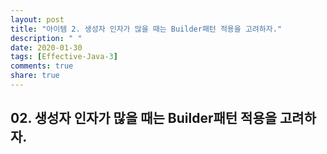 ```yaml
---
layout: post
title: "아이템 2. 생성자 인자가 많을 때는 Builder패턴 적용을 고려하자."
description: " "
date: 2020-01-30
tags: [Effective-Java-3]
comments: true
share: true
---
```


## 02. 생성자 인자가 많을 때는 Builder패턴 적용을 고려하자.
